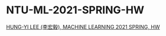 # NTU-ML-2021-SPRING-HW
[HUNG-YI LEE (李宏毅), MACHINE LEARNING 2021 SPRING, HW](https://speech.ee.ntu.edu.tw/~hylee/ml/2021-spring.php)
